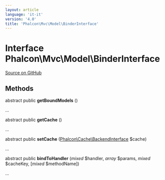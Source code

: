 ```yaml
---
layout: article
language: 'it-it'
version: '4.0'
title: 'Phalcon\Mvc\Model\BinderInterface'
---
```


# Interface **Phalcon\Mvc\Model\BinderInterface**

<a href="https://github.com/phalcon/cphalcon/tree/v4.0.0/phalcon/mvc/model/binderinterface.zep" class="btn btn-default btn-sm">Source on GitHub</a>

## Methods

abstract public **getBoundModels** ()

...

abstract public **getCache** ()

...

abstract public **setCache** ([Phalcon\Cache\BackendInterface](/4.0/en/api/Phalcon_Cache_BackendInterface) $cache)

...

abstract public **bindToHandler** (*mixed* $handler, *array* $params, *mixed* $cacheKey, [*mixed* $methodName])

...